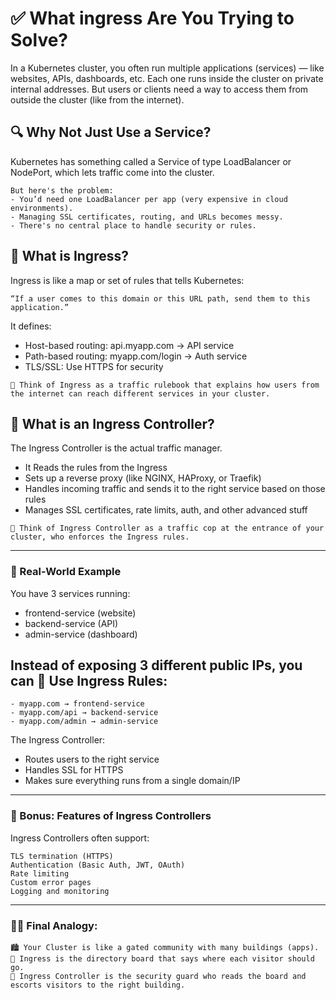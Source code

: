 # ✅ What ingress Are You Trying to Solve?
In a Kubernetes cluster, you often run multiple applications (services) — like websites, APIs, dashboards, etc. Each one runs inside the cluster on private internal addresses. But users or clients need a way to access them from outside the cluster (like from the internet).

## 🔍 Why Not Just Use a Service?
Kubernetes has something called a Service of type LoadBalancer or NodePort, which lets traffic come into the cluster.
```
But here's the problem:
- You’d need one LoadBalancer per app (very expensive in cloud environments).
- Managing SSL certificates, routing, and URLs becomes messy.
- There's no central place to handle security or rules.
```
## 🧭 What is Ingress?
Ingress is like a map or set of rules that tells Kubernetes:

``“If a user comes to this domain or this URL path, send them to this application.”``

It defines:
- Host-based routing: api.myapp.com → API service
- Path-based routing: myapp.com/login → Auth service
- TLS/SSL: Use HTTPS for security

``🧠 Think of Ingress as a traffic rulebook that explains how users from the internet can reach different services in your cluster.``

## 🛂 What is an Ingress Controller?
The Ingress Controller is the actual traffic manager.

- It Reads the rules from the Ingress
- Sets up a reverse proxy (like NGINX, HAProxy, or Traefik)
- Handles incoming traffic and sends it to the right service based on those rules
- Manages SSL certificates, rate limits, auth, and other advanced stuff

``🧠 Think of Ingress Controller as a traffic cop at the entrance of your cluster, who enforces the Ingress rules.``

---
### 🚦 Real-World Example
You have 3 services running:
- frontend-service (website)
- backend-service (API)
- admin-service (dashboard)

## Instead of exposing 3 different public IPs, you can 🔧 Use Ingress Rules:
```
- myapp.com → frontend-service
- myapp.com/api → backend-service
- myapp.com/admin → admin-service
```
The Ingress Controller:
- Routes users to the right service
- Handles SSL for HTTPS
- Makes sure everything runs from a single domain/IP

---
### 🧰 Bonus: Features of Ingress Controllers
Ingress Controllers often support:
```
TLS termination (HTTPS)
Authentication (Basic Auth, JWT, OAuth)
Rate limiting
Custom error pages
Logging and monitoring
```
---
### 🧑‍🏫 Final Analogy:
```
🏙️ Your Cluster is like a gated community with many buildings (apps).
🛃 Ingress is the directory board that says where each visitor should go.
🚓 Ingress Controller is the security guard who reads the board and escorts visitors to the right building.
```
